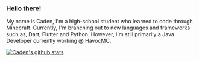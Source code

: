 ### Hello there!

My name is Caden, I'm a high-school student who learned to code through Minecraft.
Currently, I'm branching out to new languages and frameworks such as, Dart, Flutter and Python.
However, I'm still primarily a Java Developer currently working @ HavocMC.

[![Caden's github stats](https://github-readme-stats.vercel.app/api?username=fl0gic)](https://github.com/anuraghazra/github-readme-stats)
